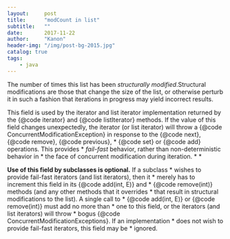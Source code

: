```yaml
---
layout:     post
title:      "modCount in list"
subtitle:   ""
date:       2017-11-22
author:     "Kanon"
header-img: "/img/post-bg-2015.jpg"
catalog: true
tags:
    - java
---
```


The number of times this list has been <i>structurally modified</i>.Structural modifications are those that change the size of the list, or otherwise perturb it in such a fashion that iterations in
progress may yield incorrect results.

<p>This field is used by the iterator and list iterator implementation
returned by the {@code iterator} and {@code listIterator} methods.
If the value of this field changes unexpectedly, the iterator (or list
iterator) will throw a {@code ConcurrentModificationException} in
response to the {@code next}, {@code remove}, {@code previous},
     * {@code set} or {@code add} operations.  This provides
     * <i>fail-fast</i> behavior, rather than non-deterministic behavior in
     * the face of concurrent modification during iteration.
     *
     * <p><b>Use of this field by subclasses is optional.</b> If a subclass
     * wishes to provide fail-fast iterators (and list iterators), then it
     * merely has to increment this field in its {@code add(int, E)} and
     * {@code remove(int)} methods (and any other methods that it overrides
     * that result in structural modifications to the list).  A single call to
     * {@code add(int, E)} or {@code remove(int)} must add no more than
     * one to this field, or the iterators (and list iterators) will throw
     * bogus {@code ConcurrentModificationExceptions}.  If an implementation
     * does not wish to provide fail-fast iterators, this field may be
     * ignored.
